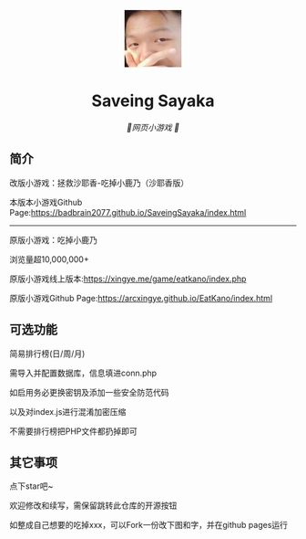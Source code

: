 <p align="center">
  <a href="https://xingye.me/game/eatkano"><img src="https://github.com/arcxingye/EatKano/blob/main/static/image/ClickBefore.png?raw=true" width="100" height="100" alt="SaveingSayaka"></a>
</p>
<div align="center">

# Saveing Sayaka

_🦈网页小游戏 🥥_

</div>


## 简介

改版小游戏：拯救沙耶香-吃掉小鹿乃（沙耶香版）

本版本小游戏Github Page:https://badbrain2077.github.io/SaveingSayaka/index.html

---

原版小游戏：吃掉小鹿乃

浏览量超10,000,000+

原版小游戏线上版本:https://xingye.me/game/eatkano/index.php

原版小游戏Github Page:https://arcxingye.github.io/EatKano/index.html

## 可选功能

简易排行榜(日/周/月)

需导入并配置数据库，信息填进conn.php

如启用务必更换密钥及添加一些安全防范代码

以及对index.js进行混淆加密压缩

不需要排行榜把PHP文件都扔掉即可

## 其它事项

点下star吧~

欢迎修改和续写，需保留跳转此仓库的开源按钮

如整成自己想要的吃掉xxx，可以Fork一份改下图和字，并在github pages运行
